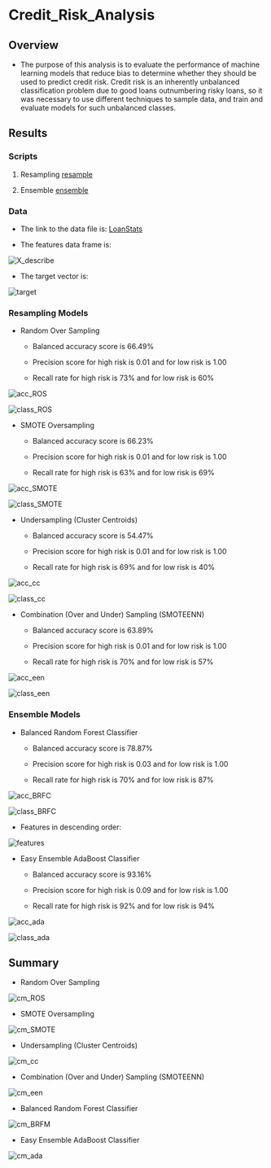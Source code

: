 # Credit_Risk_Analysis

## Overview

- The purpose of this analysis is to evaluate the performance of machine learning models that reduce bias to determine whether they should be used to predict credit risk. Credit risk is an inherently unbalanced classification problem due to good loans outnumbering risky loans, so it was necessary to use different techniques to sample data, and train and evaluate models for such unbalanced classes.

## Results

### Scripts

1. Resampling [resample](https://github.com/manasidek/Credit_Risk_Analysis/blob/main/credit_risk_resampling.ipynb)

2. Ensemble [ensemble](https://github.com/manasidek/Credit_Risk_Analysis/blob/main/credit_risk_ensemble.ipynb)

### Data

- The link to the data file is: [LoanStats](https://github.com/manasidek/Credit_Risk_Analysis/blob/main/LoanStats_2019Q1.csv)

- The features data frame is:

![X_describe](https://github.com/manasidek/Credit_Risk_Analysis/blob/main/Images/X_describe.png)

- The target vector is:

![target](https://github.com/manasidek/Credit_Risk_Analysis/blob/main/Images/target.png)

### Resampling Models

- Random Over Sampling

	- Balanced accuracy score is 66.49%

	- Precision score for high risk is 0.01 and for low risk is 1.00
	
	- Recall rate for high risk is 73% and for low risk is 60%

![acc_ROS](https://github.com/manasidek/Credit_Risk_Analysis/blob/main/Images/acc_ROS.png)

![class_ROS](https://github.com/manasidek/Credit_Risk_Analysis/blob/main/Images/class_ROS.png)


- SMOTE Oversampling

	- Balanced accuracy score is 66.23%

	- Precision score for high risk is 0.01 and for low risk is 1.00
	
	- Recall rate for high risk is 63% and for low risk is 69%

![acc_SMOTE](https://github.com/manasidek/Credit_Risk_Analysis/blob/main/Images/acc_SMOTE.png)

![class_SMOTE](https://github.com/manasidek/Credit_Risk_Analysis/blob/main/Images/class_SMOTE.png)

- Undersampling (Cluster Centroids)

	- Balanced accuracy score is 54.47%

	- Precision score for high risk is 0.01 and for low risk is 1.00
	
	- Recall rate for high risk is 69% and for low risk is 40%

![acc_cc](https://github.com/manasidek/Credit_Risk_Analysis/blob/main/Images/acc_cc.png)

![class_cc](https://github.com/manasidek/Credit_Risk_Analysis/blob/main/Images/class_cc.png)

- Combination (Over and Under) Sampling (SMOTEENN)

	- Balanced accuracy score is 63.89%

	- Precision score for high risk is 0.01 and for low risk is 1.00
	
	- Recall rate for high risk is 70% and for low risk is 57%

![acc_een](https://github.com/manasidek/Credit_Risk_Analysis/blob/main/Images/acc_een.png)

![class_een](https://github.com/manasidek/Credit_Risk_Analysis/blob/main/Images/class_een.png)

### Ensemble Models

- Balanced Random Forest Classifier

	- Balanced accuracy score is 78.87%

	- Precision score for high risk is 0.03 and for low risk is 1.00
	
	- Recall rate for high risk is 70% and for low risk is 87%

![acc_BRFC](https://github.com/manasidek/Credit_Risk_Analysis/blob/main/Images/acc_BRFC.png)

![class_BRFC](https://github.com/manasidek/Credit_Risk_Analysis/blob/main/Images/class_BRFC.png)

- Features in descending order:

![features](https://github.com/manasidek/Credit_Risk_Analysis/blob/main/Images/features.png) 

- Easy Ensemble AdaBoost Classifier

	- Balanced accuracy score is 93.16%

	- Precision score for high risk is 0.09 and for low risk is 1.00
	
	- Recall rate for high risk is 92% and for low risk is 94%

![acc_ada](https://github.com/manasidek/Credit_Risk_Analysis/blob/main/Images/acc_ada.png)

![class_ada](https://github.com/manasidek/Credit_Risk_Analysis/blob/main/Images/class_ada.png)

## Summary

- Random Over Sampling

![cm_ROS](https://github.com/manasidek/Credit_Risk_Analysis/blob/main/Images/cm_ROS.png)

- SMOTE Oversampling

![cm_SMOTE](https://github.com/manasidek/Credit_Risk_Analysis/blob/main/Images/cm_SMOTE.png)

- Undersampling (Cluster Centroids)

![cm_cc](https://github.com/manasidek/Credit_Risk_Analysis/blob/main/Images/cm_cc.png)

- Combination (Over and Under) Sampling (SMOTEENN)

![cm_een](https://github.com/manasidek/Credit_Risk_Analysis/blob/main/Images/cm_een.png)

- Balanced Random Forest Classifier

![cm_BRFM](https://github.com/manasidek/Credit_Risk_Analysis/blob/main/Images/cm_BRFC.png)

- Easy Ensemble AdaBoost Classifier

![cm_ada](https://github.com/manasidek/Credit_Risk_Analysis/blob/main/Images/cm_ada.png)



